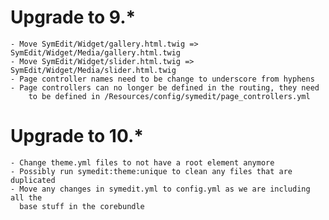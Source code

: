 Upgrade to 9.*
===============

    - Move SymEdit/Widget/gallery.html.twig => SymEdit/Widget/Media/gallery.html.twig
    - Move SymEdit/Widget/slider.html.twig => SymEdit/Widget/Media/slider.html.twig
    - Page controller names need to be change to underscore from hyphens
    - Page controllers can no longer be defined in the routing, they need
        to be defined in /Resources/config/symedit/page_controllers.yml

Upgrade to 10.*
===============

    - Change theme.yml files to not have a root element anymore
    - Possibly run symedit:theme:unique to clean any files that are duplicated
    - Move any changes in symedit.yml to config.yml as we are including all the
      base stuff in the corebundle
